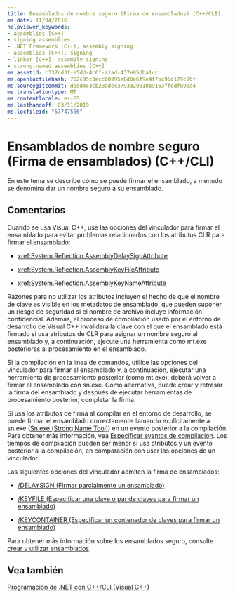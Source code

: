 ```yaml
---
title: Ensamblados de nombre seguro (Firma de ensamblados) (C++/CLI)
ms.date: 11/04/2016
helpviewer_keywords:
- assemblies [C++]
- signing assemblies
- .NET Framework [C++], assembly signing
- assemblies [C++], signing
- linker [C++], assembly signing
- strong-named assemblies [C++]
ms.assetid: c337cd3f-e5dd-4c6f-a1ad-437e85dba1cc
ms.openlocfilehash: 762c95c3ecc60995e8d0e6f9e4f7bc95d179c26f
ms.sourcegitcommit: dedd4c3cb28adec3793329018b9163ffddf890a4
ms.translationtype: MT
ms.contentlocale: es-ES
ms.lasthandoff: 03/11/2019
ms.locfileid: "57747506"
---
```

# <a name="strong-name-assemblies-assembly-signing-ccli"></a>Ensamblados de nombre seguro (Firma de ensamblados) (C++/CLI)

En este tema se describe cómo se puede firmar el ensamblado, a menudo se denomina dar un nombre seguro a su ensamblado.

## <a name="remarks"></a>Comentarios

Cuando se usa Visual C++, use las opciones del vinculador para firmar el ensamblado para evitar problemas relacionados con los atributos CLR para firmar el ensamblado:

- <xref:System.Reflection.AssemblyDelaySignAttribute>

- <xref:System.Reflection.AssemblyKeyFileAttribute>

- <xref:System.Reflection.AssemblyKeyNameAttribute>

Razones para no utilizar los atributos incluyen el hecho de que el nombre de clave es visible en los metadatos de ensamblado, que pueden suponer un riesgo de seguridad si el nombre de archivo incluye información confidencial. Además, el proceso de compilación usado por el entorno de desarrollo de Visual C++ invalidará la clave con el que el ensamblado está firmado si usa atributos de CLR para asignar un nombre seguro al ensamblado y, a continuación, ejecute una herramienta como mt.exe posteriores al procesamiento en el ensamblado.

Si la compilación en la línea de comandos, utilice las opciones del vinculador para firmar el ensamblado y, a continuación, ejecutar una herramienta de procesamiento posterior (como mt.exe), deberá volver a firmar el ensamblado con sn.exe. Como alternativa, puede crear y retrasar la firma del ensamblado y después de ejecutar herramientas de procesamiento posterior, completar la firma.

Si usa los atributos de firma al compilar en el entorno de desarrollo, se puede firmar el ensamblado correctamente llamando explícitamente a sn.exe ([Sn.exe (Strong Name Tool)](/dotnet/framework/tools/sn-exe-strong-name-tool)) en un evento posterior a la compilación. Para obtener más información, vea [Especificar eventos de compilación](../ide/specifying-build-events.md). Los tiempos de compilación pueden ser menor si usa atributos y un evento posterior a la compilación, en comparación con usar las opciones de un vinculador.

Las siguientes opciones del vinculador admiten la firma de ensamblados:

- [/DELAYSIGN (Firmar parcialmente un ensamblado)](../build/reference/delaysign-partially-sign-an-assembly.md)

- [/KEYFILE (Especificar una clave o par de claves para firmar un ensamblado)](../build/reference/keyfile-specify-key-or-key-pair-to-sign-an-assembly.md)

- [/KEYCONTAINER (Especificar un contenedor de claves para firmar un ensamblado)](../build/reference/keycontainer-specify-a-key-container-to-sign-an-assembly.md)

Para obtener más información sobre los ensamblados seguro, consulte [crear y utilizar ensamblados](/dotnet/framework/app-domains/create-and-use-strong-named-assemblies).

## <a name="see-also"></a>Vea también

[Programación de .NET con C++/CLI (Visual C++)](../dotnet/dotnet-programming-with-cpp-cli-visual-cpp.md)
